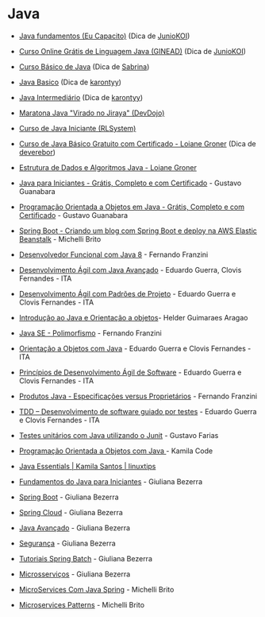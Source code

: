 # Java

- [Java fundamentos (Eu Capacito)](https://www.eucapacito.com.br/curso-ec/java-fundamentos/)
  (Dica de [JunioKOI](https://github.com/Juniokoi))

- [Curso Online Grátis de Linguagem Java (GINEAD)](https://www.ginead.com.br/curso/curso-gratuito-de-linguagem-java)
  (Dica de [JunioKOI](https://github.com/Juniokoi))

- [Curso Básico de Java](https://www.learncafe.com/cursos/curso-basico-de-java)
  (Dica de [Sabrina](https://github.com/sanaderer))

- [Java Basico](https://loiane.training/curso/java-basico) (Dica de
  [karontyy](https://github.com/karontyy))

- [Java Intermediário](https://loiane.training/curso/java-intermediario)
  (Dica de [karontyy](https://github.com/karontyy))

- [Maratona Java "Virado no Jiraya" (DevDojo)](https://www.youtube.com/watch?v=VKjFuX91G5Q&list=PL62G310vn6nFIsOCC0H-C2infYgwm8SWW&ab_channel=DevDojo)

- [Curso de Java Iniciante (RLSystem)](https://www.rlsystem.com.br/curso-java-gratis/)

- [Curso de Java Básico Gratuito com Certificado - Loiane Groner](https://www.youtube.com/playlist?list=PLGxZ4Rq3BOBq0KXHsp5J3PxyFaBIXVs3r)
(Dica de [deverebor](https://github.com/deverebor))

- [Estrutura de Dados e Algoritmos Java - Loiane Groner](https://www.youtube.com/watch?v=N3K8PjFOhy4&list=PLGxZ4Rq3BOBrgumpzz-l8kFMw2DLERdxi)

- [Java para Iniciantes - Grátis, Completo e com Certificado](https://www.youtube.com/playlist?list=PLHz_AreHm4dkI2ZdjTwZA4mPMxWTfNSpR) - Gustavo Guanabara 

- [Programação Orientada a Objetos em Java - Grátis, Completo e com Certificado](https://www.youtube.com/playlist?list=PLHz_AreHm4dkqe2aR0tQK74m8SFe-aGsY) - Gustavo Guanabara

- [Spring Boot - Criando um blog com Spring Boot e deploy na AWS Elastic Beanstalk](https://www.youtube.com/playlist?list=PL8iIphQOyG-AdKMQWtt1bqdVm8QUnX7_S) - Michelli Brito 

-  [Desenvolvedor Funcional com Java 8](https://www.udemy.com/desenvolvedor-funcional-com-java-8/) - Fernando Franzini

- [Desenvolvimento Ágil com Java Avançado](https://www.coursera.org/learn/desenvolvimento-agil-com-java-avancado) - Eduardo Guerra, Clovis Fernandes - ITA

- [Desenvolvimento Ágil com Padrões de Projeto](https://www.coursera.org/learn/desenvolvimento-agil-com-padroes-de-projeto) - Eduardo Guerra e Clovis Fernandes - ITA

- [Introdução ao Java e Orientação a objetos](https://www.udemy.com/introducao-ao-java-e-orientacao-a-objetos/)- Helder Guimaraes Aragao

- [Java SE - Polimorfismo](https://www.udemy.com/java-se-polimorfismo/) - Fernando Franzini

- [Orientação a Objetos com Java](https://www.coursera.org/learn/orientacao-a-objetos-com-java) - Eduardo Guerra e Clovis Fernandes - ITA

- [Princípios de Desenvolvimento Ágil de Software](https://www.coursera.org/learn/principios-de-desenvolvimento-agil-de-software) - Eduardo Guerra e Clovis Fernandes - ITA

- [Produtos Java - Especificações versus Proprietários](https://www.udemy.com/produtos-java-especificacoes-versus-proprietarios/) - Fernando Franzini

- [TDD – Desenvolvimento de software guiado por testes](https://www.coursera.org/learn/tdd-desenvolvimento-de-software-guiado-por-testes) - Eduardo Guerra e Clovis Fernandes - ITA

- [Testes unitários com Java utilizando o Junit](https://www.udemy.com/testes-unidade-automaticos-software-junit/) - Gustavo Farias

- [Programação Orientada a Objetos com Java ](https://www.youtube.com/watch?v=zHPx0vyFMOI&list=PL_pqVN-1MnwNhaNktj8ukfX9yfjWFf7S-) - Kamila Code

- [Java Essentials | Kamila Santos | linuxtips](https://www.linuxtips.io/course/java-essentials)

- [Fundamentos do Java para Iniciantes](https://www.youtube.com/playlist?list=PLiFLtuN04BS2GSi8Q-haYkRy8KEv6Grvf) - Giuliana Bezerra

- [Spring Boot](https://www.youtube.com/playlist?list=PLiFLtuN04BS0ENOAIL2NiqNNV0FmUKZH-) - Giuliana Bezerra

- [Spring Cloud](https://www.youtube.com/playlist?list=PLiFLtuN04BS1rAjaXCPIytXBHDP2h3Vk3) - Giuliana Bezerra

- [Java Avançado](https://www.youtube.com/playlist?list=PLiFLtuN04BS2bWB9UcIrun35kV080KoKU) - Giuliana Bezerra

- [Segurança](https://www.youtube.com/playlist?list=PLiFLtuN04BS3HEUPiEpKPv-n1Nhjm5RKQ) - Giuliana Bezerra

- [Tutoriais Spring Batch](https://www.youtube.com/playlist?list=PLiFLtuN04BS07Yw7rnoz1ytWCLu8yteVv) - Giuliana Bezerra

- [Microsserviços](https://www.youtube.com/playlist?list=PLiFLtuN04BS2pgvdO2W7s6HEGhNojtk0F) - Giuliana Bezerra

- [MicroServices Com Java Spring](https://www.youtube.com/playlist?list=PL8iIphQOyG-Dp037UnFG0x8aduelvZZWE) - Michelli Brito

- [Microservices Patterns](https://www.youtube.com/playlist?list=PL8iIphQOyG-CnURJRh-IgZHKafiMgNaNU) - Michelli Brito